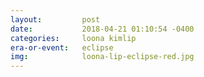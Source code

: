 ```yaml
---
layout:         post
date:           2018-04-21 01:10:54 -0400
categories:     loona kimlip
era-or-event:   eclipse
img:            loona-lip-eclipse-red.jpg
---
```

